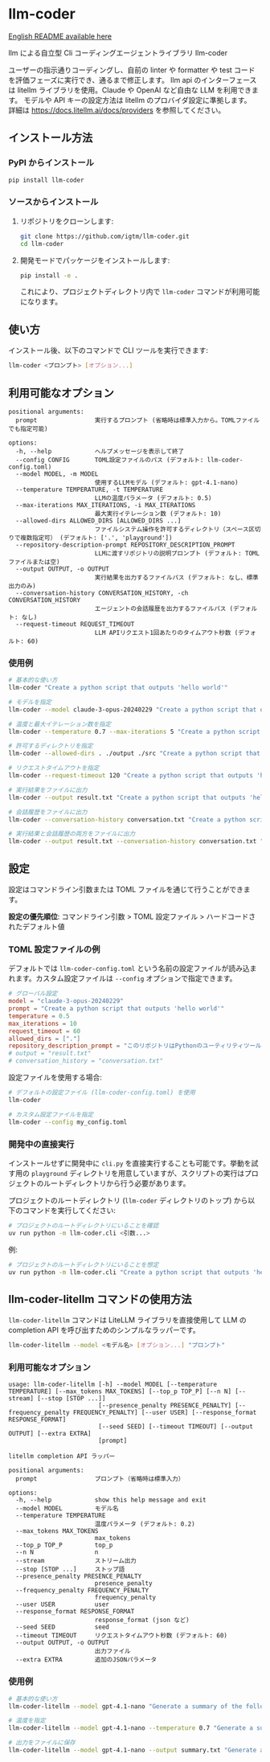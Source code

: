 # llm-coder

[English README available here](./README.md)

llm による自立型 Cli コーディングエージェントライブラリ llm-coder

ユーザーの指示通りコーディングし、自前の linter や formatter や test コードを評価フェーズに実行でき、通るまで修正します。
llm api のインターフェースは litellm ライブラリを使用。Claude や OpenAI など自由な LLM を利用できます。
モデルや API キーの設定方法は litellm のプロバイダ設定に準拠します。  
詳細は https://docs.litellm.ai/docs/providers を参照してください。

## インストール方法

### PyPI からインストール

```bash
pip install llm-coder
```

### ソースからインストール

1. リポジトリをクローンします:

   ```bash
   git clone https://github.com/igtm/llm-coder.git
   cd llm-coder
   ```

2. 開発モードでパッケージをインストールします:

   ```bash
   pip install -e .
   ```

   これにより、プロジェクトディレクトリ内で `llm-coder` コマンドが利用可能になります。

## 使い方

インストール後、以下のコマンドで CLI ツールを実行できます:

```bash
llm-coder <プロンプト> [オプション...]
```

## 利用可能なオプション

```
positional arguments:
  prompt                実行するプロンプト (省略時は標準入力から。TOMLファイルでも指定可能)

options:
  -h, --help            ヘルプメッセージを表示して終了
  --config CONFIG       TOML設定ファイルのパス (デフォルト: llm-coder-config.toml)
  --model MODEL, -m MODEL
                        使用するLLMモデル (デフォルト: gpt-4.1-nano)
  --temperature TEMPERATURE, -t TEMPERATURE
                        LLMの温度パラメータ (デフォルト: 0.5)
  --max-iterations MAX_ITERATIONS, -i MAX_ITERATIONS
                        最大実行イテレーション数 (デフォルト: 10)
  --allowed-dirs ALLOWED_DIRS [ALLOWED_DIRS ...]
                        ファイルシステム操作を許可するディレクトリ（スペース区切りで複数指定可） (デフォルト: ['.', 'playground'])
  --repository-description-prompt REPOSITORY_DESCRIPTION_PROMPT
                        LLMに渡すリポジトリの説明プロンプト (デフォルト: TOMLファイルまたは空)
  --output OUTPUT, -o OUTPUT
                        実行結果を出力するファイルパス (デフォルト: なし、標準出力のみ)
  --conversation-history CONVERSATION_HISTORY, -ch CONVERSATION_HISTORY
                        エージェントの会話履歴を出力するファイルパス (デフォルト: なし)
  --request-timeout REQUEST_TIMEOUT
                        LLM APIリクエスト1回あたりのタイムアウト秒数 (デフォルト: 60)
```

### 使用例

```sh
# 基本的な使い方
llm-coder "Create a python script that outputs 'hello world'"

# モデルを指定
llm-coder --model claude-3-opus-20240229 "Create a python script that outputs 'hello world'"

# 温度と最大イテレーション数を指定
llm-coder --temperature 0.7 --max-iterations 5 "Create a python script that outputs 'hello world'"

# 許可するディレクトリを指定
llm-coder --allowed-dirs . ./output ./src "Create a python script that outputs 'hello world'"

# リクエストタイムアウトを指定
llm-coder --request-timeout 120 "Create a python script that outputs 'hello world'"

# 実行結果をファイルに出力
llm-coder --output result.txt "Create a python script that outputs 'hello world'"

# 会話履歴をファイルに出力
llm-coder --conversation-history conversation.txt "Create a python script that outputs 'hello world'"

# 実行結果と会話履歴の両方をファイルに出力
llm-coder --output result.txt --conversation-history conversation.txt "Create a python script that outputs 'hello world'"
```

## 設定

設定はコマンドライン引数または TOML ファイルを通じて行うことができます。

**設定の優先順位**: コマンドライン引数 > TOML 設定ファイル > ハードコードされたデフォルト値

### TOML 設定ファイルの例

デフォルトでは `llm-coder-config.toml` という名前の設定ファイルが読み込まれます。カスタム設定ファイルは `--config` オプションで指定できます。

```toml
# グローバル設定
model = "claude-3-opus-20240229"
prompt = "Create a python script that outputs 'hello world'"
temperature = 0.5
max_iterations = 10
request_timeout = 60
allowed_dirs = ["."]
repository_description_prompt = "このリポジトリはPythonのユーティリティツールです"
# output = "result.txt"
# conversation_history = "conversation.txt"
```

設定ファイルを使用する場合:

```sh
# デフォルトの設定ファイル (llm-coder-config.toml) を使用
llm-coder

# カスタム設定ファイルを指定
llm-coder --config my_config.toml
```

### 開発中の直接実行

インストールせずに開発中に `cli.py` を直接実行することも可能です。挙動を試す用の `playground` ディレクトリを用意していますが、スクリプトの実行はプロジェクトのルートディレクトリから行う必要があります。

プロジェクトのルートディレクトリ (`llm-coder` ディレクトリのトップ) から以下のコマンドを実行してください:

```bash
# プロジェクトのルートディレクトリにいることを確認
uv run python -m llm-coder.cli <引数...>
```

例:

```bash
# プロジェクトのルートディレクトリにいることを想定
uv run python -m llm-coder.cli "Create a python script that outputs 'hello world'"
```

## llm-coder-litellm コマンドの使用方法

`llm-coder-litellm` コマンドは LiteLLM ライブラリを直接使用して LLM の completion API を呼び出すためのシンプルなラッパーです。

```bash
llm-coder-litellm --model <モデル名> [オプション...] "プロンプト"
```

### 利用可能なオプション

```text
usage: llm-coder-litellm [-h] --model MODEL [--temperature TEMPERATURE] [--max_tokens MAX_TOKENS] [--top_p TOP_P] [--n N] [--stream] [--stop [STOP ...]]
                         [--presence_penalty PRESENCE_PENALTY] [--frequency_penalty FREQUENCY_PENALTY] [--user USER] [--response_format RESPONSE_FORMAT]
                         [--seed SEED] [--timeout TIMEOUT] [--output OUTPUT] [--extra EXTRA]
                         [prompt]

litellm completion API ラッパー

positional arguments:
  prompt                プロンプト（省略時は標準入力）

options:
  -h, --help            show this help message and exit
  --model MODEL         モデル名
  --temperature TEMPERATURE
                        温度パラメータ (デフォルト: 0.2)
  --max_tokens MAX_TOKENS
                        max_tokens
  --top_p TOP_P         top_p
  --n N                 n
  --stream              ストリーム出力
  --stop [STOP ...]     ストップ語
  --presence_penalty PRESENCE_PENALTY
                        presence_penalty
  --frequency_penalty FREQUENCY_PENALTY
                        frequency_penalty
  --user USER           user
  --response_format RESPONSE_FORMAT
                        response_format (json など)
  --seed SEED           seed
  --timeout TIMEOUT     リクエストタイムアウト秒数 (デフォルト: 60)
  --output OUTPUT, -o OUTPUT
                        出力ファイル
  --extra EXTRA         追加のJSONパラメータ
```

### 使用例

```bash
# 基本的な使い方
llm-coder-litellm --model gpt-4.1-nano "Generate a summary of the following text"

# 温度を指定
llm-coder-litellm --model gpt-4.1-nano --temperature 0.7 "Generate a summary of the following text"

# 出力をファイルに保存
llm-coder-litellm --model gpt-4.1-nano --output summary.txt "Generate a summary of the following text"
```
